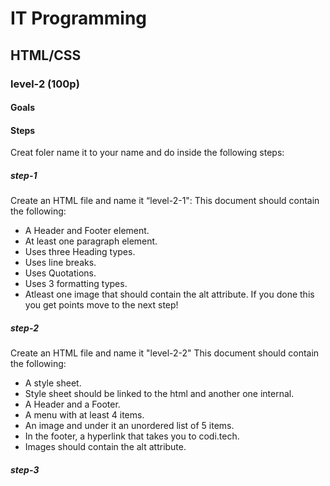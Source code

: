 # IT Programming

## HTML/CSS

### level-2 (100p)

#### Goals


#### Steps
Creat foler name it to your name and do inside the following steps:
##### step-1 
Create an HTML file and name it “level-2-1": This document should contain the following:
- A Header and Footer element.
- At least one paragraph element.
- Uses three Heading types.
- Uses line breaks.
- Uses Quotations.
- Uses 3 formatting types.
- Atleast one image that should contain the alt attribute. 
If you done this you get points move to the next step!

##### step-2
Create an HTML file and name it "level-2-2" This document should contain the following:
- A style sheet.
- Style sheet should be linked to the html and another one internal.
- A Header and a Footer.
- A menu with at least 4 items.
- An image and under it an unordered list of 5 items.
- In the footer, a hyperlink that takes you to codi.tech.
- Images should contain the alt attribute. 

##### step-3

